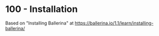 # 100 - Installation

Based on "Installing Ballerina" at https://ballerina.io/1.1/learn/installing-ballerina/


